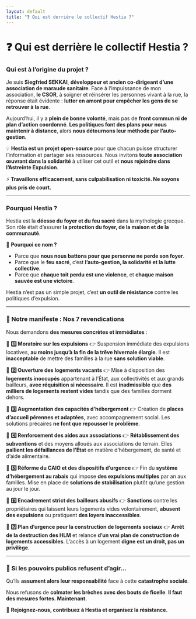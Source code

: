 ```yaml
---
layout: default
title: "❓ Qui est derrière le collectif Hestia ?"
---
```

# ❓ Qui est derrière le collectif Hestia ?

### **Qui est à l’origine du projet ?**

Je suis **Siegfried SEKKAI**, **développeur et ancien co-dirigeant d’une association de maraude sanitaire**.
Face à l’impuissance de mon association, **le CSOR**, à soigner et réinsérer les personnes vivant à la rue, la réponse était évidente :
**lutter en amont pour empêcher les gens de se retrouver à la rue**.

Aujourd’hui, il y a **plein de bonne volonté**, mais pas de **front commun ni de plan d’action coordonné**.
**Les politiques font des plans pour nous maintenir à distance**, alors **nous détournons leur méthode par l’auto-gestion**.

💡 **Hestia est un projet open-source** pour que chacun puisse structurer l’information et partager ses ressources.
Nous invitons **toute association œuvrant dans la solidarité** à utiliser cet outil et **nous rejoindre dans l’Astreinte Expulsion**.

⚡ **Travaillons efficacement, sans culpabilisation ni toxicité. Ne soyons plus pris de court.**

---

### **Pourquoi Hestia ?**

Hestia est la **déesse du foyer et du feu sacré** dans la mythologie grecque.
Son rôle était d’assurer **la protection du foyer, de la maison et de la communauté**.

📌 **Pourquoi ce nom ?**
- Parce que **nous nous battons pour que personne ne perde son foyer**.
- Parce que le **feu sacré**, c’est **l’auto-gestion, la solidarité et la lutte collective**.
- Parce que **chaque toit perdu est une violence**, et **chaque maison sauvée est une victoire**.

Hestia n’est pas un simple projet, c’est **un outil de résistance** contre les politiques d’expulsion.

---

### **📜 Notre manifeste : Nos 7 revendications**

Nous demandons **des mesures concrètes et immédiates** :

🔴 **1️⃣ Moratoire sur les expulsions**
👉 Suspension immédiate des expulsions locatives, **au moins jusqu’à la fin de la trêve hivernale élargie**.
Il est **inacceptable** de mettre des familles à la rue **sans solution viable**.

🔴 **2️⃣ Ouverture des logements vacants**
👉 Mise à disposition des **logements inoccupés** appartenant à l’État, aux collectivités et aux grands bailleurs, **avec réquisition si nécessaire**.
Il est **inadmissible** que **des milliers de logements restent vides** tandis que des familles dorment dehors.

🔴 **3️⃣ Augmentation des capacités d’hébergement**
👉 Création de **places d’accueil pérennes et adaptées**, avec accompagnement social.
Les solutions précaires **ne font que repousser le problème**.

🔴 **4️⃣ Renforcement des aides aux associations**
👉 **Rétablissement des subventions** et des moyens alloués aux associations de terrain.
Elles **pallient les défaillances de l’État** en matière d’hébergement, de santé et d’aide alimentaire.

🔴 **5️⃣ Réforme du CAIO et des dispositifs d’urgence**
👉 Fin du **système d’hébergement au rabais** qui impose **des expulsions multiples** par an aux familles.
Mise en place de **solutions de stabilisation** plutôt qu’une gestion au jour le jour.

🔴 **6️⃣ Encadrement strict des bailleurs abusifs**
👉 **Sanctions** contre les propriétaires qui laissent leurs logements vides volontairement, **abusent des expulsions** ou pratiquent **des loyers inaccessibles**.

🔴 **7️⃣ Plan d’urgence pour la construction de logements sociaux**
👉 **Arrêt de la destruction des HLM** et relance **d’un vrai plan de construction de logements accessibles**.
L’accès à un logement **digne est un droit, pas un privilège**.

---

### **🛑 Si les pouvoirs publics refusent d’agir…**
Qu’ils **assument alors leur responsabilité** face à cette **catastrophe sociale**.

Nous refusons de **colmater les brèches avec des bouts de ficelle**.
**Il faut des mesures fortes. Maintenant.**

📢 **Rejoignez-nous, contribuez à Hestia et organisez la résistance.**
